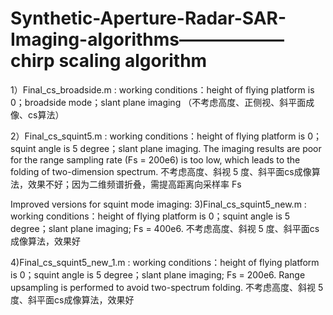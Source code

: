 # Synthetic-Aperture-Radar-SAR-Imaging-algorithms——————chirp scaling algorithm

1）Final_cs_broadside.m : 
working conditions：height of flying platform is 0；broadside mode；slant plane imaging
（不考虑高度、正侧视、斜平面成像、cs算法）

2）Final_cs_squint5.m : 
working conditions：height of flying platform is 0；squint angle is 5 degree；slant plane imaging.
The imaging results are poor for the range sampling rate (Fs = 200e6) is too low, which leads to the folding of two-dimension spectrum.
不考虑高度、斜视 5 度、斜平面cs成像算法，效果不好；因为二维频谱折叠，需提高距离向采样率 Fs

Improved versions for squint mode imaging:
3)Final_cs_squint5_new.m : 
working conditions：height of flying platform is 0；squint angle is 5 degree；slant plane imaging; Fs = 400e6.
不考虑高度、斜视 5 度、斜平面cs成像算法，效果好

4)Final_cs_squint5_new_1.m : 
working conditions：height of flying platform is 0；squint angle is 5 degree；slant plane imaging; Fs = 200e6.
Range upsampling is performed to avoid two-spectrum folding.
不考虑高度、斜视 5 度、斜平面cs成像算法，效果好
